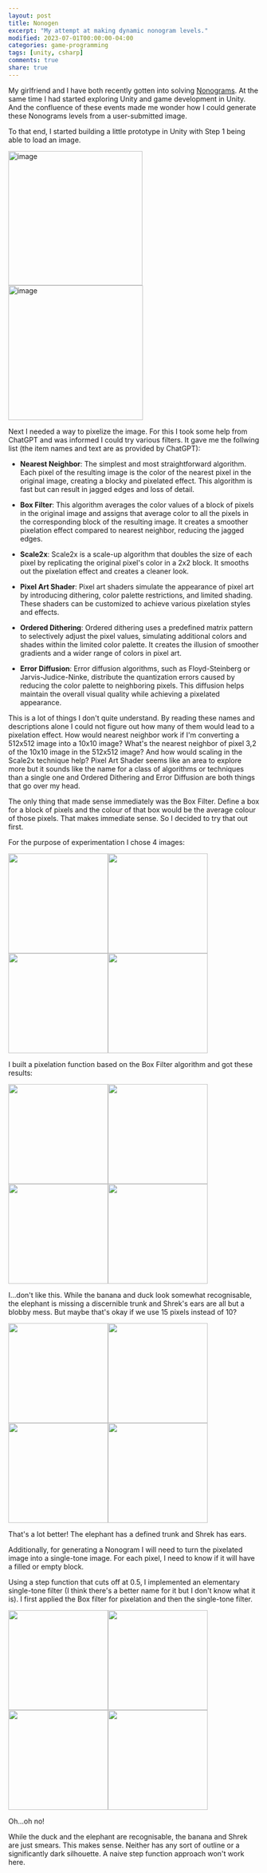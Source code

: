 ```yaml
---
layout: post
title: Nonogen
excerpt: "My attempt at making dynamic nonogram levels."
modified: 2023-07-01T00:00:00-04:00
categories: game-programming
tags: [unity, csharp]
comments: true
share: true
---
```


My girlfriend and I have both recently gotten into solving [Nonograms](https://www.nonograms.org/). At the same time I had started exploring Unity and game development in Unity. And the confluence of these events made me wonder how I could generate these Nonograms levels from a user-submitted image.

To that end, I started building a little prototype in Unity with Step 1 being able to load an image.

<img width="269" alt="image" src="https://github.com/BadgerBadgerBadgerBadger/BadgerBadgerBadgerBadger.github.io/assets/5138570/f3313591-39b9-4ed6-a629-16cbecfdf709"><img width="270" alt="image" src="https://github.com/BadgerBadgerBadgerBadger/BadgerBadgerBadgerBadger.github.io/assets/5138570/52441939-3fa4-4052-b627-14dcce76685b">

Next I needed a way to pixelize the image. For this I took some help from ChatGPT and was informed I could try various filters. It gave me the follwing list (the item names and text are as provided by ChatGPT):

* **Nearest Neighbor**: The simplest and most straightforward algorithm. Each pixel of the resulting image is the color of the nearest pixel in the original image, creating a blocky and pixelated effect. This algorithm is fast but can result in jagged edges and loss of detail.

* **Box Filter**: This algorithm averages the color values of a block of pixels in the original image and assigns that average color to all the pixels in the corresponding block of the resulting image. It creates a smoother pixelation effect compared to nearest neighbor, reducing the jagged edges.

* **Scale2x**: Scale2x is a scale-up algorithm that doubles the size of each pixel by replicating the original pixel's color in a 2x2 block. It smooths out the pixelation effect and creates a cleaner look.

* **Pixel Art Shader**: Pixel art shaders simulate the appearance of pixel art by introducing dithering, color palette restrictions, and limited shading. These shaders can be customized to achieve various pixelation styles and effects.

* **Ordered Dithering**: Ordered dithering uses a predefined matrix pattern to selectively adjust the pixel values, simulating additional colors and shades within the limited color palette. It creates the illusion of smoother gradients and a wider range of colors in pixel art.

* **Error Diffusion**: Error diffusion algorithms, such as Floyd-Steinberg or Jarvis-Judice-Ninke, distribute the quantization errors caused by reducing the color palette to neighboring pixels. This diffusion helps maintain the overall visual quality while achieving a pixelated appearance.

This is a lot of things I don't quite understand. By reading these names and descriptions alone I could not figure out how many of them would lead to a pixelation effect. How would nearest neighbor work if I'm converting a 512x512 image into a 10x10 image? What's the nearest neighbor of pixel 3,2 of the 10x10 image in the 512x512 image? And how would scaling in the Scale2x technique help? Pixel Art Shader seems like an area to explore more but it sounds like the name for a class of algorithms or techniques than a single one and Ordered Dithering and Error Diffusion are both things that go over my head.

The only thing that made sense immediately was the Box Filter. Define a box for a block of pixels and the colour of that box would be the average colour of those pixels. That makes immediate sense. So I decided to try that out first.

For the purpose of experimentation I chose 4 images:

<img width="200" src="https://github.com/BadgerBadgerBadgerBadger/BadgerBadgerBadgerBadger.github.io/assets/5138570/509fb37e-3207-4652-8bd5-8a311872ceb9"><img width="200" src="https://github.com/BadgerBadgerBadgerBadger/BadgerBadgerBadgerBadger.github.io/assets/5138570/8ef60f77-afe1-4f4f-a92f-52b5845b9161">
<img width="200" src="https://github.com/BadgerBadgerBadgerBadger/BadgerBadgerBadgerBadger.github.io/assets/5138570/57a3d8d1-a81e-4fca-ab07-aae5cc79feb7"><img width="200" src="https://github.com/BadgerBadgerBadgerBadger/BadgerBadgerBadgerBadger.github.io/assets/5138570/e2a7fd6e-06de-4225-b32c-099ea405534a">

I built a pixelation function based on the Box Filter algorithm and got these results:

<img width=200 src="https://github.com/BadgerBadgerBadgerBadger/BadgerBadgerBadgerBadger.github.io/assets/5138570/68e0016d-2469-4185-ae6e-cabb53c9a2f5"><img width=200 src="https://github.com/BadgerBadgerBadgerBadger/BadgerBadgerBadgerBadger.github.io/assets/5138570/615a40da-2aa3-4472-82db-c59f08a6ec8b"><img width=200 src="https://github.com/BadgerBadgerBadgerBadger/BadgerBadgerBadgerBadger.github.io/assets/5138570/156b0360-09c8-40bf-a9f2-cb83ec5be4dc"><img width=200 src="https://github.com/BadgerBadgerBadgerBadger/BadgerBadgerBadgerBadger.github.io/assets/5138570/eeef5436-e84c-42d7-987e-bbada7268a86">

I...don't like this. While the banana and duck look somewhat recognisable, the elephant is missing a discernible trunk and Shrek's ears are all but a blobby mess. But maybe that's okay if we use 15 pixels instead of 10? 

<img width=200 src="https://github.com/BadgerBadgerBadgerBadger/BadgerBadgerBadgerBadger.github.io/assets/5138570/c76ea679-71ac-479e-a9cb-d4cc04dd7b41"><img width=200 src="https://github.com/BadgerBadgerBadgerBadger/BadgerBadgerBadgerBadger.github.io/assets/5138570/263ffab1-90c7-4c98-8587-9fa3b881ea99"><img width=200 src="https://github.com/BadgerBadgerBadgerBadger/BadgerBadgerBadgerBadger.github.io/assets/5138570/e786d78d-770e-4615-b20b-99f9ab5dafda"><img width=200 src="https://github.com/BadgerBadgerBadgerBadger/BadgerBadgerBadgerBadger.github.io/assets/5138570/2966399c-e3b0-4b98-831c-521bbf113098">

That's a lot better! The elephant has a defined trunk and Shrek has ears.

Additionally, for generating a Nonogram I will need to turn the pixelated image into a single-tone image. For each pixel, I need to know if it will have a filled or empty block.

Using a step function that cuts off at 0.5, I implemented an elementary single-tone filter (I think there's a better name for it but I don't know what it is). I first applied the Box filter for pixelation and then the single-tone filter.

<img width=200 src="https://github.com/BadgerBadgerBadgerBadger/BadgerBadgerBadgerBadger.github.io/assets/5138570/dc793f04-369e-47d2-b95c-42d0c62461e8"><img width=200 src="https://github.com/BadgerBadgerBadgerBadger/BadgerBadgerBadgerBadger.github.io/assets/5138570/3bb4dcba-0965-4b51-a4a0-178b90388eea"><img width=200 src="https://github.com/BadgerBadgerBadgerBadger/BadgerBadgerBadgerBadger.github.io/assets/5138570/a6ee4320-dd1f-4a5f-a42b-be2eb8b03913"><img width=200 src="https://github.com/BadgerBadgerBadgerBadger/BadgerBadgerBadgerBadger.github.io/assets/5138570/e3b43b95-9352-43a6-811d-8a55a716abf6">

Oh...oh no!

While the duck and the elephant are recognisable, the banana and Shrek are just smears. This makes sense. Neither has any sort of outline or a significantly dark silhouette. A naive step function approach won't work here.
